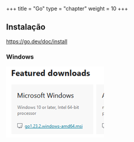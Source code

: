 +++
  title = "Go"
  type = "chapter"
  weight = 10
+++

## Instalação

<https://go.dev/doc/install>

### Windows

![alt text](image.png)

